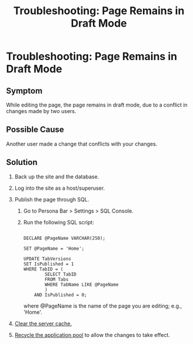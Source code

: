 ﻿---
uid: ts-page-remains-in-draft
locale: en
title: "Troubleshooting: Page Remains in Draft Mode"
dnneditions: DNN Platform,Evoq Content,Evoq Engage
dnnversion: 09.02.00
related-topics: ts-how-to-increase-max-upload-file-size,ts-error-login-ip-filtering-is-currently-disabled,ts-error-another-user-has-taken-action-on-the-page,ts-error-unknown-server-tag-DNNComboBox,ts-error-could-not-load-awssdk,ts-error-sql-timeout,ts-error-argumentnullexception-after-move-upgrade,ts-install-missing-resources,ts-mixed-content-ssl,ts-broken-profile-image,ts-unable-to-remove-page-redirect-urls,ts-site-theme-not-loading,ts-incomplete-content-localization,ts-missing-persona-bar
---

# Troubleshooting: Page Remains in Draft Mode

## Symptom

While editing the page, the page remains in draft mode, due to a conflict in changes made by two users.

## Possible Cause

Another user made a change that conflicts with your changes.

## Solution

1.  Back up the site and the database.
2.  Log into the site as a host/superuser.
3.  Publish the page through SQL.
    1.  Go to Persona Bar \> Settings \> SQL Console.
    2.  Run the following SQL script:

        ```

        DECLARE @PageName VARCHAR(250);

        SET @PageName = 'Home';

        UPDATE TabVersions
        SET IsPublished = 1
        WHERE TabID = (
        		SELECT TabID
        		FROM Tabs
        		WHERE TabName LIKE @PageName
        		)
        	AND IsPublished = 0;

        ```

        where @PageName is the name of the page you are editing; e.g., 'Home'.

4.  [Clear the server cache.](xref:clear-cache)
5.  [Recycle the application pool](https://docs.microsoft.com/en-us/previous-versions/windows/it-pro/windows-server-2008-R2-and-2008/cc770764(v%3dws.10)) to allow the changes to take effect.
